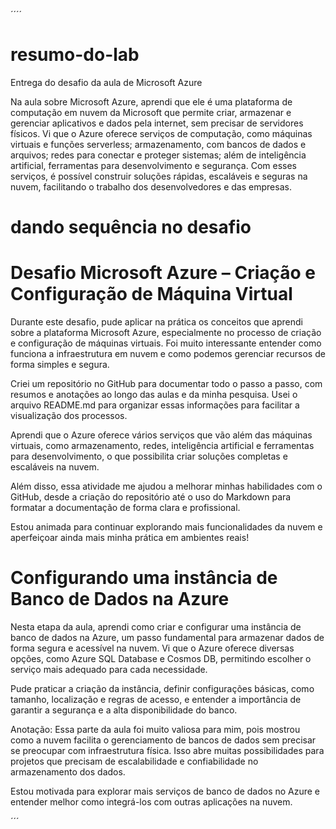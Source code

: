 ´´´´

# resumo-do-lab

Entrega do desafio da aula de Microsoft Azure

Na aula sobre Microsoft Azure, aprendi que ele é uma plataforma de computação em nuvem da Microsoft que permite criar, armazenar e gerenciar aplicativos e dados pela internet, sem precisar de servidores físicos. Vi que o Azure oferece serviços de computação, como máquinas virtuais e funções serverless; armazenamento, com bancos de dados e arquivos; redes para conectar e proteger sistemas; além de inteligência artificial, ferramentas para desenvolvimento e segurança. Com esses serviços, é possível construir soluções rápidas, escaláveis e seguras na nuvem, facilitando o trabalho dos desenvolvedores e das empresas.

# dando sequência no desafio

# Desafio Microsoft Azure – Criação e Configuração de Máquina Virtual

Durante este desafio, pude aplicar na prática os conceitos que aprendi sobre a plataforma Microsoft Azure, especialmente no processo de criação e configuração de máquinas virtuais. Foi muito interessante entender como funciona a infraestrutura em nuvem e como podemos gerenciar recursos de forma simples e segura.

Criei um repositório no GitHub para documentar todo o passo a passo, com resumos e anotações ao longo das aulas e da minha pesquisa. Usei o arquivo README.md para organizar essas informações para facilitar a visualização dos processos.

Aprendi que o Azure oferece vários serviços que vão além das máquinas virtuais, como armazenamento, redes, inteligência artificial e ferramentas para desenvolvimento, o que possibilita criar soluções completas e escaláveis na nuvem.

Além disso, essa atividade me ajudou a melhorar minhas habilidades com o GitHub, desde a criação do repositório até o uso do Markdown para formatar a documentação de forma clara e profissional.

Estou animada para continuar explorando mais funcionalidades da nuvem e aperfeiçoar ainda mais minha prática em ambientes reais!

# Configurando uma instância de Banco de Dados na Azure

Nesta etapa da aula, aprendi como criar e configurar uma instância de banco de dados na Azure, um passo fundamental para armazenar dados de forma segura e acessível na nuvem. Vi que o Azure oferece diversas opções, como Azure SQL Database e Cosmos DB, permitindo escolher o serviço mais adequado para cada necessidade.

Pude praticar a criação da instância, definir configurações básicas, como tamanho, localização e regras de acesso, e entender a importância de garantir a segurança e a alta disponibilidade do banco.

Anotação:
Essa parte da aula foi muito valiosa para mim, pois mostrou como a nuvem facilita o gerenciamento de bancos de dados sem precisar se preocupar com infraestrutura física. Isso abre muitas possibilidades para projetos que precisam de escalabilidade e confiabilidade no armazenamento dos dados.

Estou motivada para explorar mais serviços de banco de dados no Azure e entender melhor como integrá-los com outras aplicações na nuvem.

´´´
